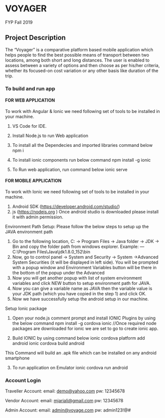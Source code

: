 # VOYAGER
FYP Fall 2019

## Project Description
The “Voyager” is a comparative platform based mobile application which helps people to find the best possible means of transport between two locations, among both short and long distances. The user is enabled to assess between a variety of options and then choose as per his/her criteria, whether its focused-on cost variation or any other basis like duration of the trip.

### To build and run app ###

#### FOR WEB APPLICATION ####
To work with Angular & Ionic we need following set of tools to be installed in your machine.

1. VS Code for IDE.

2. Install Node.js to run Web application

3. To install all the Dependecies and imported libraries command below
    npm i

4. To install ionic components run below command
    npm install -g ionic

5. To Run web application, run command below 
    ionic serve

#### FOR MOBILE APPLICATION ####
To work with Ionic we need following set of tools to be installed in your machine.

1. Android SDK (https://developer.android.com/studio/)
2. js (https://nodejs.org ) Once android studio is downloaded please install it with admin permission.

Environment Path Setup: Please follow the below steps to setup up the JAVA environment path

1. Go to the following location, C: -> Program Files -> Java folder -> JDK -> Bin and copy the folder path from windows explorer. Example: — C:\Program Files\Java\jdk1.8.0_152\bin
2. Now, go to control panel -> System and Security -> System ->Advanced System Securities (it will be displayed in left side). You will be prompted with a popup window and Environment Variables button will be there in the bottom of the popup under the Advanced
3. Now you will get another popup with list of system environment variables and click NEW button to setup environment path for JAVA.
4. Now you can give a variable name as JAVA then the variable value is your JDK path (which you have copied in the step 1) and click OK.
5. Now we have successfully setup the android setup in our machine.

Setup Ionic package

  1. Open your node.js comment prompt and install IONIC Plugins by using the below command
      npm install -g cordova ionic  //Once required node packages are downloaded for ionic we are set to go to create ionic app.

  2. Build IONIC by using command below ionic cordova platform add android
      ionic cordova build android

This Command will build an .apk file which can be installed on any android smartphone

  3. To run application on Emulator
      ionic cordova run android

### Account Login ###

Traveller Account: email: demo@yahoo.com pw: 12345678

Vendor Account: email: mjariali@gmail.com pw: 12345678

Admin Account: email: admin@voyage.com pw: admin123!@#
